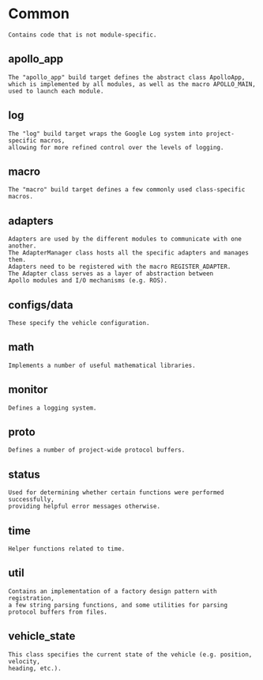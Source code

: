 # Common

```
Contains code that is not module-specific.
```

## apollo_app
```
The "apollo_app" build target defines the abstract class ApolloApp,
which is implemented by all modules, as well as the macro APOLLO_MAIN,
used to launch each module.
```

## log
```
The "log" build target wraps the Google Log system into project-specific macros,
allowing for more refined control over the levels of logging.
```

## macro
```
The "macro" build target defines a few commonly used class-specific macros.
```

## adapters
```
Adapters are used by the different modules to communicate with one another.
The AdapterManager class hosts all the specific adapters and manages them.
Adapters need to be registered with the macro REGISTER_ADAPTER.
The Adapter class serves as a layer of abstraction between
Apollo modules and I/O mechanisms (e.g. ROS).
```


## configs/data
```
These specify the vehicle configuration.
```

## math
```
Implements a number of useful mathematical libraries.
```

## monitor
```
Defines a logging system.
```

## proto
```
Defines a number of project-wide protocol buffers.
```

## status
```
Used for determining whether certain functions were performed successfully,
providing helpful error messages otherwise.
```

## time
```
Helper functions related to time.
```

## util
```
Contains an implementation of a factory design pattern with registration,
a few string parsing functions, and some utilities for parsing
protocol buffers from files.
```

## vehicle_state
```
This class specifies the current state of the vehicle (e.g. position, velocity,
heading, etc.).
```
